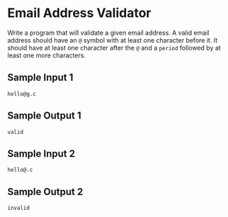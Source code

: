 # Email Address Validator

Write a program that will validate a given email address. A valid email address should have an `@` symbol with at least one character before it. It should have at least one character after the `@` and a `period` followed by at least one more characters.

## Sample Input 1
```
hello@g.c
```
## Sample Output 1
```
valid
```
## Sample Input 2
```
hello@.c
```
## Sample Output 2
```
invalid
```
